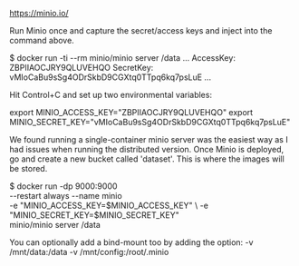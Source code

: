 https://minio.io/

Run Minio once and capture the secret/access keys and inject into the command above.

$ docker run -ti --rm minio/minio server /data
...
AccessKey: ZBPIIAOCJRY9QLUVEHQO
SecretKey: vMIoCaBu9sSg4ODrSkbD9CGXtq0TTpq6kq7psLuE
...

Hit Control+C and set up two environmental variables:

export MINIO_ACCESS_KEY="ZBPIIAOCJRY9QLUVEHQO"
export MINIO_SECRET_KEY="vMIoCaBu9sSg4ODrSkbD9CGXtq0TTpq6kq7psLuE"

We found running a single-container minio server was the easiest way as I had issues when running the distributed version. Once Minio is deployed, go and create a new bucket called 'dataset'. This is where the images will be stored.

$ docker run -dp 9000:9000 \
  --restart always --name minio \
  -e "MINIO_ACCESS_KEY=$MINIO_ACCESS_KEY" \
  -e "MINIO_SECRET_KEY=$MINIO_SECRET_KEY" \
  minio/minio server /data


You can optionally add a bind-mount too by adding the option: -v /mnt/data:/data -v /mnt/config:/root/.minio

